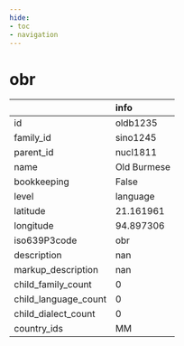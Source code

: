 ```yaml
---
hide:
- toc
- navigation
---
```

# obr
|                      | info        |
|:---------------------|:------------|
| id                   | oldb1235    |
| family_id            | sino1245    |
| parent_id            | nucl1811    |
| name                 | Old Burmese |
| bookkeeping          | False       |
| level                | language    |
| latitude             | 21.161961   |
| longitude            | 94.897306   |
| iso639P3code         | obr         |
| description          | nan         |
| markup_description   | nan         |
| child_family_count   | 0           |
| child_language_count | 0           |
| child_dialect_count  | 0           |
| country_ids          | MM          |